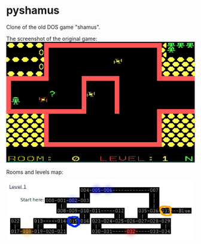 # pyshamus
Clone of the old DOS game "shamus".

The screenshot of the original game:
![img](docs/original_game.png?raw=true "Screenshot")

Rooms and levels map:

![img](docs/levels_map.png?raw=true "Screenshot")